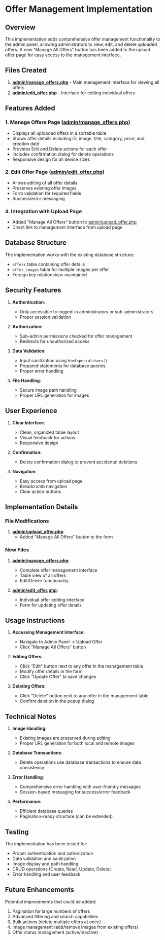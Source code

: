 # Offer Management Implementation

## Overview
This implementation adds comprehensive offer management functionality to the admin panel, allowing administrators to view, edit, and delete uploaded offers. A new "Manage All Offers" button has been added to the upload offer page for easy access to the management interface.

## Files Created

1. **[admin/manage_offers.php](file:///c:/xampp/htdocs/kmt/admin/manage_offers.php)** - Main management interface for viewing all offers
2. **[admin/edit_offer.php](file:///c:/xampp/htdocs/kmt/admin/edit_offer.php)** - Interface for editing individual offers

## Features Added

### 1. Manage Offers Page ([admin/manage_offers.php](file:///c:/xampp/htdocs/kmt/admin/manage_offers.php))
- Displays all uploaded offers in a sortable table
- Shows offer details including ID, image, title, category, price, and creation date
- Provides Edit and Delete actions for each offer
- Includes confirmation dialog for delete operations
- Responsive design for all device sizes

### 2. Edit Offer Page ([admin/edit_offer.php](file:///c:/xampp/htdocs/kmt/admin/edit_offer.php))
- Allows editing of all offer details
- Preserves existing offer images
- Form validation for required fields
- Success/error messaging

### 3. Integration with Upload Page
- Added "Manage All Offers" button to [admin/upload_offer.php](file:///c:/xampp/htdocs/kmt/admin/upload_offer.php)
- Direct link to management interface from upload page

## Database Structure

The implementation works with the existing database structure:
- `offers` table containing offer details
- `offer_images` table for multiple images per offer
- Foreign key relationships maintained

## Security Features

1. **Authentication**:
   - Only accessible to logged-in administrators or sub-administrators
   - Proper session validation

2. **Authorization**:
   - Sub-admin permissions checked for offer management
   - Redirects for unauthorized access

3. **Data Validation**:
   - Input sanitization using `htmlspecialchars()`
   - Prepared statements for database queries
   - Proper error handling

4. **File Handling**:
   - Secure image path handling
   - Proper URL generation for images

## User Experience

1. **Clear Interface**:
   - Clean, organized table layout
   - Visual feedback for actions
   - Responsive design

2. **Confirmation**:
   - Delete confirmation dialog to prevent accidental deletions

3. **Navigation**:
   - Easy access from upload page
   - Breadcrumb navigation
   - Clear action buttons

## Implementation Details

### File Modifications
1. **[admin/upload_offer.php](file:///c:/xampp/htdocs/kmt/admin/upload_offer.php)**:
   - Added "Manage All Offers" button to the form

### New Files
1. **[admin/manage_offers.php](file:///c:/xampp/htdocs/kkmt/admin/manage_offers.php)**:
   - Complete offer management interface
   - Table view of all offers
   - Edit/Delete functionality

2. **[admin/edit_offer.php](file:///c:/xampp/htdocs/kmt/admin/edit_offer.php)**:
   - Individual offer editing interface
   - Form for updating offer details

## Usage Instructions

1. **Accessing Management Interface**:
   - Navigate to Admin Panel → Upload Offer
   - Click "Manage All Offers" button

2. **Editing Offers**:
   - Click "Edit" button next to any offer in the management table
   - Modify offer details in the form
   - Click "Update Offer" to save changes

3. **Deleting Offers**:
   - Click "Delete" button next to any offer in the management table
   - Confirm deletion in the popup dialog

## Technical Notes

1. **Image Handling**:
   - Existing images are preserved during editing
   - Proper URL generation for both local and remote images

2. **Database Transactions**:
   - Delete operations use database transactions to ensure data consistency

3. **Error Handling**:
   - Comprehensive error handling with user-friendly messages
   - Session-based messaging for success/error feedback

4. **Performance**:
   - Efficient database queries
   - Pagination-ready structure (can be extended)

## Testing

The implementation has been tested for:
- Proper authentication and authorization
- Data validation and sanitization
- Image display and path handling
- CRUD operations (Create, Read, Update, Delete)
- Error handling and user feedback

## Future Enhancements

Potential improvements that could be added:
1. Pagination for large numbers of offers
2. Advanced filtering and search capabilities
3. Bulk actions (delete multiple offers at once)
4. Image management (add/remove images from existing offers)
5. Offer status management (active/inactive)